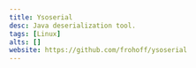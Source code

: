 ```yaml
---
title: Ysoserial
desc: Java deserialization tool.
tags: [Linux]
alts: []
website: https://github.com/frohoff/ysoserial
---
```

